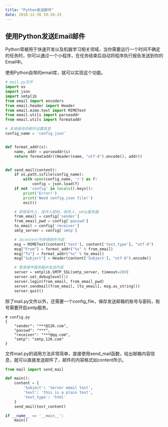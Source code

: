 ```yaml
---
title: "Python发送邮件"
date: 2018-12-30 19:20:33
---
```


## 使用Python发送Email邮件

Python常被用于快速开发以及机器学习相关领域，当你需要运行一个时间不确定的任务时，你可以通过一个小程序，在任务结束后自动将程序执行报告发送到你的Email中。

使用Python自带的email库，就可以实现这个功能。

<!-- more -->

```python
# mail.py文件
import os
import json
import smtplib
from email import encoders
from email.header import Header
from email.mime.text import MIMEText
from email.utils import parseaddr
from email.utils import formataddr

# 本地保存的邮件设置信息
config_name = 'config.json'


def format_addr(s):
    name, addr = parseaddr(s)
    return formataddr((Header(name, "utf-8").encode(), addr))


def send_mail(content):
    if os.path.isfile(config_name):
        with open(config_name, 'r') as f:
            config = json.load(f)
    if not 'config' in locals().keys():
        print('Error!')
        print('Need config.json file!')
        exit()

    # 获得发件人，发件人密码，收件人，smtp服务器
    from_email = config['sender']
    from_email_pwd = config['passwd']
    to_email = config['receiver']
    smtp_server = config['smtp']

    # 从content中获得邮件内容
    msg = MIMEText(content['text'], content['text_type'], "utf-8")
    msg["From"] = format_addr("%s" % from_email)
    msg["To"] = format_addr("%s" % to_email)
    msg["Subject"] = Header(content['Subject'], "utf-8").encode()

    # 登录邮件服务器并发送内容
    server = smtplib.SMTP_SSL(smtp_server, timeout=200)
    server.set_debuglevel(1)
    server.login(from_email, from_email_pwd)
    server.sendmail(from_email, [to_email], msg.as_string())
    server.quit()
```

除了mail.py文件以外，还需要一个config_file，保存发送邮箱的账号与密码，账号需要开启smtp服务。

```
# config.py
{
    "sender": "***@126.com",
    "passwd": "***",
    "receiver": "***@qq.com",
    "smtp": "smtp.126.com"
}
```

文件mail.py的调用方法非常简单，直接使用send_mail函数，给出邮箱内容信息，就可以直接发送邮件了，邮件的内容格式如content所示。

```python
from mail import send_mail

def main():
    content = {
        'Subject': 'Server email test',
        'text': 'this is a plain text',
        'text_type': 'html'
    }
    send_mail(test_content)

if __name__ == '__main__':
    main()
```
